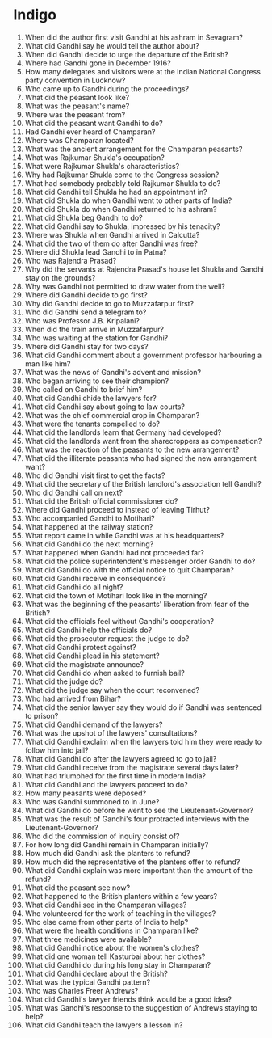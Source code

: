 # Indigo

1.  When did the author first visit Gandhi at his ashram in Sevagram?
2.  What did Gandhi say he would tell the author about?
3.  When did Gandhi decide to urge the departure of the British?
4.  Where had Gandhi gone in December 1916?
5.  How many delegates and visitors were at the Indian National Congress party convention in Lucknow?
6.  Who came up to Gandhi during the proceedings?
7.  What did the peasant look like?
8.  What was the peasant's name?
9.  Where was the peasant from?
10. What did the peasant want Gandhi to do?
11. Had Gandhi ever heard of Champaran?
12. Where was Champaran located?
13. What was the ancient arrangement for the Champaran peasants?
14. What was Rajkumar Shukla's occupation?
15. What were Rajkumar Shukla's characteristics?
16. Why had Rajkumar Shukla come to the Congress session?
17. What had somebody probably told Rajkumar Shukla to do?
18. What did Gandhi tell Shukla he had an appointment in?
19. What did Shukla do when Gandhi went to other parts of India?
20. What did Shukla do when Gandhi returned to his ashram?
21. What did Shukla beg Gandhi to do?
22. What did Gandhi say to Shukla, impressed by his tenacity?
23. Where was Shukla when Gandhi arrived in Calcutta?
24. What did the two of them do after Gandhi was free?
25. Where did Shukla lead Gandhi to in Patna?
26. Who was Rajendra Prasad?
27. Why did the servants at Rajendra Prasad's house let Shukla and Gandhi stay on the grounds?
28. Why was Gandhi not permitted to draw water from the well?
29. Where did Gandhi decide to go first?
30. Why did Gandhi decide to go to Muzzafarpur first?
31. Who did Gandhi send a telegram to?
32. Who was Professor J.B. Kripalani?
33. When did the train arrive in Muzzafarpur?
34. Who was waiting at the station for Gandhi?
35. Where did Gandhi stay for two days?
36. What did Gandhi comment about a government professor harbouring a man like him?
37. What was the news of Gandhi's advent and mission?
38. Who began arriving to see their champion?
39. Who called on Gandhi to brief him?
40. What did Gandhi chide the lawyers for?
41. What did Gandhi say about going to law courts?
42. What was the chief commercial crop in Champaran?
43. What were the tenants compelled to do?
44. What did the landlords learn that Germany had developed?
45. What did the landlords want from the sharecroppers as compensation?
46. What was the reaction of the peasants to the new arrangement?
47. What did the illiterate peasants who had signed the new arrangement want?
48. Who did Gandhi visit first to get the facts?
49. What did the secretary of the British landlord's association tell Gandhi?
50. Who did Gandhi call on next?
51. What did the British official commissioner do?
52. Where did Gandhi proceed to instead of leaving Tirhut?
53. Who accompanied Gandhi to Motihari?
54. What happened at the railway station?
55. What report came in while Gandhi was at his headquarters?
56. What did Gandhi do the next morning?
57. What happened when Gandhi had not proceeded far?
58. What did the police superintendent's messenger order Gandhi to do?
59. What did Gandhi do with the official notice to quit Champaran?
60. What did Gandhi receive in consequence?
61. What did Gandhi do all night?
62. What did the town of Motihari look like in the morning?
63. What was the beginning of the peasants' liberation from fear of the British?
64. What did the officials feel without Gandhi's cooperation?
65. What did Gandhi help the officials do?
66. What did the prosecutor request the judge to do?
67. What did Gandhi protest against?
68. What did Gandhi plead in his statement?
69. What did the magistrate announce?
70. What did Gandhi do when asked to furnish bail?
71. What did the judge do?
72. What did the judge say when the court reconvened?
73. Who had arrived from Bihar?
74. What did the senior lawyer say they would do if Gandhi was sentenced to prison?
75. What did Gandhi demand of the lawyers?
76. What was the upshot of the lawyers' consultations?
77. What did Gandhi exclaim when the lawyers told him they were ready to follow him into jail?
78. What did Gandhi do after the lawyers agreed to go to jail?
79. What did Gandhi receive from the magistrate several days later?
80. What had triumphed for the first time in modern India?
81. What did Gandhi and the lawyers proceed to do?
82. How many peasants were deposed?
83. Who was Gandhi summoned to in June?
84. What did Gandhi do before he went to see the Lieutenant-Governor?
85. What was the result of Gandhi's four protracted interviews with the Lieutenant-Governor?
86. Who did the commission of inquiry consist of?
87. For how long did Gandhi remain in Champaran initially?
88. How much did Gandhi ask the planters to refund?
89. How much did the representative of the planters offer to refund?
90. What did Gandhi explain was more important than the amount of the refund?
91. What did the peasant see now?
92. What happened to the British planters within a few years?
93. What did Gandhi see in the Champaran villages?
94. Who volunteered for the work of teaching in the villages?
95. Who else came from other parts of India to help?
96. What were the health conditions in Champaran like?
97. What three medicines were available?
98. What did Gandhi notice about the women's clothes?
99. What did one woman tell Kasturbai about her clothes?
100. What did Gandhi do during his long stay in Champaran?
101. What did Gandhi declare about the British?
102. What was the typical Gandhi pattern?
103. Who was Charles Freer Andrews?
104. What did Gandhi's lawyer friends think would be a good idea?
105. What was Gandhi's response to the suggestion of Andrews staying to help?
106. What did Gandhi teach the lawyers a lesson in?
